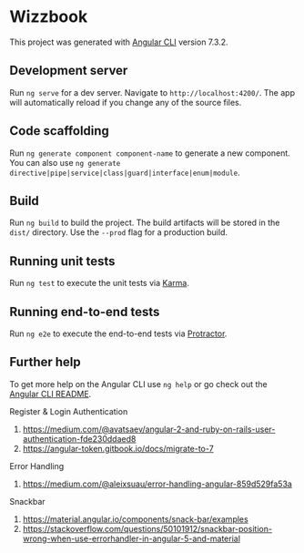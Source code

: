 # Wizzbook

This project was generated with [Angular CLI](https://github.com/angular/angular-cli) version 7.3.2.

## Development server

Run `ng serve` for a dev server. Navigate to `http://localhost:4200/`. The app will automatically reload if you change any of the source files.

## Code scaffolding

Run `ng generate component component-name` to generate a new component. You can also use `ng generate directive|pipe|service|class|guard|interface|enum|module`.

## Build

Run `ng build` to build the project. The build artifacts will be stored in the `dist/` directory. Use the `--prod` flag for a production build.

## Running unit tests

Run `ng test` to execute the unit tests via [Karma](https://karma-runner.github.io).

## Running end-to-end tests

Run `ng e2e` to execute the end-to-end tests via [Protractor](http://www.protractortest.org/).

## Further help

To get more help on the Angular CLI use `ng help` or go check out the [Angular CLI README](https://github.com/angular/angular-cli/blob/master/README.md).

Register & Login Authentication
1. https://medium.com/@avatsaev/angular-2-and-ruby-on-rails-user-authentication-fde230ddaed8
2. https://angular-token.gitbook.io/docs/migrate-to-7 

Error Handling
1. https://medium.com/@aleixsuau/error-handling-angular-859d529fa53a

Snackbar
1. https://material.angular.io/components/snack-bar/examples
2. https://stackoverflow.com/questions/50101912/snackbar-position-wrong-when-use-errorhandler-in-angular-5-and-material